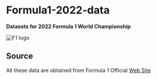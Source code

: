 # Formula1-2022-data

**Datasets for 2022 Formula 1 World Championship**

![F1 logo](https://i.ibb.co/0Cv5J79/f1-logo-present.png)

## Source

All these data are obtained from Formula 1 Official [Web Site](https://www.formula1.com/)
